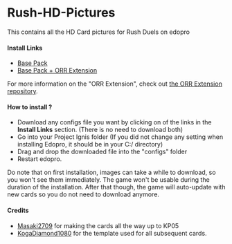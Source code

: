 # Rush-HD-Pictures
This contains all the HD Card pictures for Rush Duels on edopro

#### Install Links

- [Base Pack](https://www.mediafire.com/file/c3angk41lc70amr/user_configs.json/file)
- [Base Pack + ORR Extension](https://www.mediafire.com/file/ebzmqkv3vs9pc0y/user_configs.json/file)

For more information on the "ORR Extension", check out [the ORR Extension repository](https://github.com/Yoshi80/Rush-HD-ORR-Extension).

#### How to install ? 

- Download any configs file you want by clicking on of the links in the **Install Links** section. (There is no need to download both)
- Go into your Project Ignis folder (If you did not change any setting when installing Edopro, it should be in your C:/ directory)
- Drag and drop the downloaded file into the "configs" folder
- Restart edopro. 

Do note that on first installation, images can take a while to download, so you won't see them immediately. The game won't be usable during the duration of the installation.
After that though, the game will auto-update with new cards so you do not need to download anymore.

#### Credits

- [Masaki2709](https://www.deviantart.com/masaki2709) for making the cards all the way up to KP05
- [KogaDiamond1080](https://www.deviantart.com/kogadiamond1080/art/Rush-Duel-Template-864204918) for the template used for all subsequent cards.

